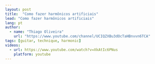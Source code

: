```yaml
---
layout: post
title:  "Como fazer harmônicos artificiais"
lead: "Como fazer harmônicos artificiais"
lang: pt
author:
  - name: "Thiago Oliveira"
    url: "https://www.youtube.com/channel/UCIQZXBu3dOcTaHBnvvn6TCA"
tags: [guitar, technique, harmonic]
videos:
  - url: https://www.youtube.com/watch?v=XkAtIc6PNus
    platform: youtube
---
```


